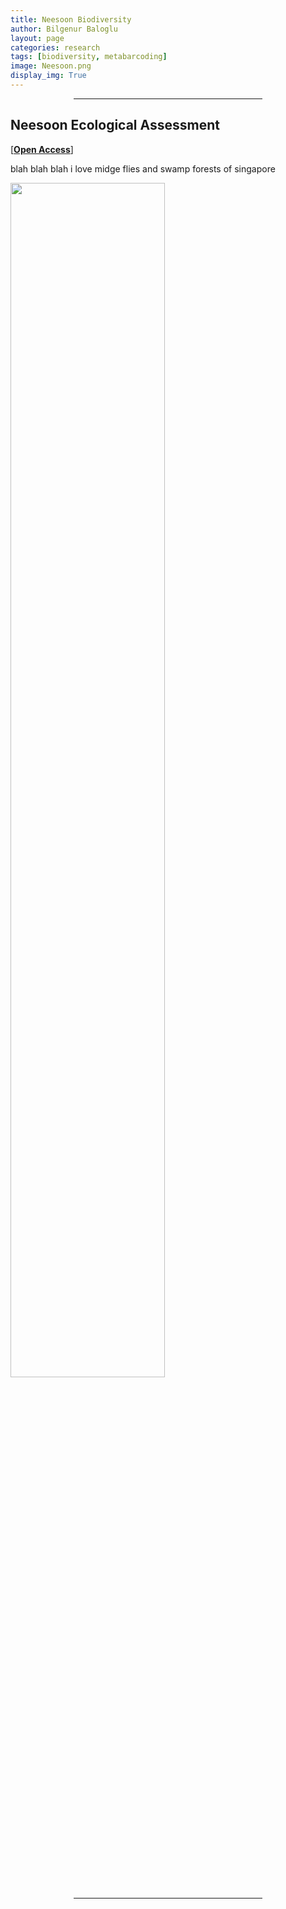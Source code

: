 ```yaml
---
title: Neesoon Biodiversity
author: Bilgenur Baloglu
layout: page
categories: research
tags: [biodiversity, metabarcoding]
image: Neesoon.png
display_img: True
---
```


<hr style="margin-left: auto; margin-right: auto; width: 60%; color: #f2f2f2">

## Neesoon Ecological Assessment
[\[**Open Access**\]](https://www.biorxiv.org/content/10.1101/2020.05.21.108852v1.full.pdf)

blah blah blah i love midge flies and swamp forests of singapore

<img src="{{site.github_url}}/assets/img/ashure.jpg" style="width: 70%">

<hr style="margin-left: auto; margin-right: auto; width: 60%; color: #f2f2f2">

